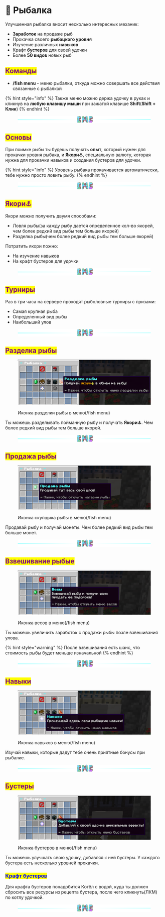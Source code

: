 # 🦈 Рыбалка

Улучшенная рыбалка вносит несколько интересных механик:

* **Заработок** на продаже рыб
* Прокачка своего **рыбацкого уровня**
* Изучение различных **навыков**
* Крафт **бустеров** для своей удочки
* Более **50 видов** новых рыб

## <mark style="color:purple;">Команды</mark>

* **/fish menu** - меню рыбалки, откуда можно совершать все действия связанные с рыбалкой

{% hint style="info" %}
Также меню можно держа удочку в руках и кликнув на **любую клавишу мыши** при зажатой клавише **Shift**(**Shift + Клик**)
{% endhint %}

<figure><img src="../.gitbook/assets/gitlab_hr7.svg" alt=""><figcaption></figcaption></figure>

## <mark style="color:purple;">Основы</mark>

При поимке рыбы ты будешь получать **опыт**, который нужен для прокачки уровня рыбака, и **Якори⚓**, специальную валюту, которая нужна для прокачки навыков и создания бустеров для удочки.

{% hint style="info" %}
Уровень рыбака прокачивается автоматически, тебе нужно просто ловить рыбу.
{% endhint %}

<figure><img src="../.gitbook/assets/gitlab_hr7.svg" alt=""><figcaption></figcaption></figure>

## <mark style="color:purple;">**Якори⚓**</mark>

Якори можно получить двумя способами:

* Ловля рыбы(за кажду рыбу дается определенное кол-во якорей, чем более редкий вид рыбы тем больше якорей)
* Разделка рыбы(чем более редкий вид рыбы тем больше якорей)

Потратить якори пожно:

* На изучение навыков
* На крафт бустеров для удочки

<figure><img src="../.gitbook/assets/gitlab_hr7.svg" alt=""><figcaption></figcaption></figure>

## <mark style="color:purple;">Турниры</mark>

Раз в три часа на сервере проходят рыболовные турниры с призами:

* Самая крупная рыба
* Определенный вид рыбы
* Наибольший улов

<figure><img src="../.gitbook/assets/gitlab_hr7.svg" alt=""><figcaption></figcaption></figure>

## <mark style="color:purple;">Разделка рыбы</mark>

<figure><img src="../.gitbook/assets/image (10) (2).png" alt=""><figcaption><p>Иконка разделки рыбы в меню(/fish menu)</p></figcaption></figure>

Ты можешь разделывать пойманную рыбу и получать **Якори⚓**. Чем более редкий вид рыбы тем больше якорей.

<figure><img src="../.gitbook/assets/gitlab_hr7.svg" alt=""><figcaption></figcaption></figure>

## <mark style="color:purple;">Продажа рыбы</mark>

<figure><img src="../.gitbook/assets/image (13).png" alt=""><figcaption><p>Иконка скупщика рыбы в меню(/fish menu)</p></figcaption></figure>

Продавай рыбу и получай монеты. Чем более редкий вид рыбы тем больше монет.

<figure><img src="../.gitbook/assets/gitlab_hr7.svg" alt=""><figcaption></figcaption></figure>

## <mark style="color:purple;">Взвешивание рыбые</mark>

<figure><img src="../.gitbook/assets/image (4) (2).png" alt=""><figcaption><p>Иконка весов в меню(/fish menu)</p></figcaption></figure>

Ты можешь увеличить заработок с продажи рыбы позле взвешивания улова.

{% hint style="warning" %}
После взвешивания есть шанс, что стоимость рыбы будет меньше изначальной
{% endhint %}

<figure><img src="../.gitbook/assets/gitlab_hr7.svg" alt=""><figcaption></figcaption></figure>

## <mark style="color:purple;">Навыки</mark>

<figure><img src="../.gitbook/assets/image (11) (1).png" alt=""><figcaption><p>Иконка навыков в меню(/fish menu)</p></figcaption></figure>

Изучай навыки, которые дадут тебе очень приятные бонусы при рыбалке.

<figure><img src="../.gitbook/assets/gitlab_hr7.svg" alt=""><figcaption></figcaption></figure>

## <mark style="color:purple;">Бустеры</mark>

<figure><img src="../.gitbook/assets/image (2) (1) (3).png" alt=""><figcaption><p>Иконка бустеров в меню(/fish menu)</p></figcaption></figure>

Ты можешь улучшать свою удочку, добавляя к ней бустеры. У каждого бустера есть несколько уровней прокачки.

### <mark style="color:blue;">Крафт бустеров</mark>

Для крафта бустеров понадобится Котёл с водой, куда ты должен сбросить все ресурсы из рецепта бустера, после чего кликнуть(ЛКМ) по котлу удочкой.

<figure><img src="../.gitbook/assets/gitlab_hr7.svg" alt=""><figcaption></figcaption></figure>
